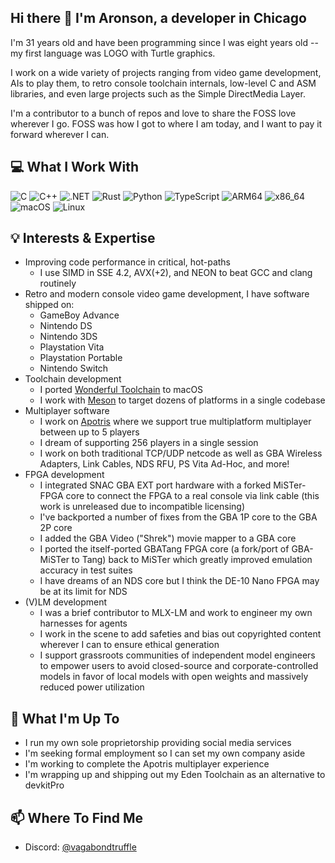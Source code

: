 ## Hi there 👋 I'm Aronson, a developer in Chicago

I'm 31 years old and have been programming since I was eight years old -- my first language was LOGO with Turtle graphics.

I work on a wide variety of projects ranging from video game development, AIs to play them, to retro console toolchain internals, low-level C and ASM libraries, and even large projects such as the Simple DirectMedia Layer.

I'm a contributor to a bunch of repos and love to share the FOSS love wherever I go. FOSS was how I got to where I am today, and I want to pay it forward wherever I can.

## 💻 What I Work With

![C](https://img.shields.io/badge/-C-A8B9CC?style=flat-square&logo=c&logoColor=black)
![C++](https://img.shields.io/badge/-C++-00599C?style=flat-square&logo=c%2B%2B&logoColor=white)
![.NET](https://img.shields.io/badge/-dotnet-00599C?style=flat-square&logo=dotnet&logoColor=black)
![Rust](https://img.shields.io/badge/-Rust-F7A41D?style=flat-square&logo=rust&logoColor=white)
![Python](https://img.shields.io/badge/-Python-3776AB?style=flat-square&logo=python&logoColor=white)
![TypeScript](https://img.shields.io/badge/-TypeScript-3776AB?style=flat-square&logo=typescript&logoColor=white)
![ARM64](https://img.shields.io/badge/-ARM64-0091BD?style=flat-square&logo=arm&logoColor=white)
![x86_64](https://img.shields.io/badge/-AMD64-0091BD?style=flat-square&logo=intel&logoColor=white)
![macOS](https://img.shields.io/badge/-macOS-FCC624?style=flat-square&logo=apple&logoColor=black)
![Linux](https://img.shields.io/badge/-Linux-FCC624?style=flat-square&logo=linux&logoColor=black)

## 💡 Interests & Expertise

- Improving code performance in critical, hot-paths
  - I use SIMD in SSE 4.2, AVX(+2), and NEON to beat GCC and clang routinely
- Retro and modern console video game development, I have software shipped on:
  - GameBoy Advance
  - Nintendo DS
  - Nintendo 3DS
  - Playstation Vita
  - Playstation Portable
  - Nintendo Switch
- Toolchain development
  - I ported [Wonderful Toolchain](https://wonderful.asie.pl) to macOS
  - I work with [Meson](https://mesonbuild.com) to target dozens of platforms in a single codebase
- Multiplayer software
  - I work on [Apotris](https://apotris.com) where we support true multiplatform multiplayer between up to 5 players
  - I dream of supporting 256 players in a single session
  - I work on both traditional TCP/UDP netcode as well as GBA Wireless Adapters, Link Cables, NDS RFU, PS Vita Ad-Hoc, and more!
- FPGA development
  - I integrated SNAC GBA EXT port hardware with a forked MiSTer-FPGA core to connect the FPGA to a real console via link cable (this work is unreleased due to incompatible licensing)
  - I've backported a number of fixes from the GBA 1P core to the GBA 2P core
  - I added the GBA Video ("Shrek") movie mapper to a GBA core
  - I ported the itself-ported GBATang FPGA core (a fork/port of GBA-MiSTer to Tang) back to MiSTer which greatly improved emulation accuracy in test suites
  - I have dreams of an NDS core but I think the DE-10 Nano FPGA may be at its limit for NDS
- (V)LM development
  - I was a brief contributor to MLX-LM and work to engineer my own harnesses for agents
  - I work in the scene to add safeties and bias out copyrighted content wherever I can to ensure ethical generation
  - I support grassroots communities of independent model engineers to empower users to avoid closed-source and corporate-controlled models in favor of local models with open weights and massively reduced power utilization


## 🔭 What I'm Up To

- I run my own sole proprietorship providing social media services
- I'm seeking formal employment so I can set my own company aside
- I'm working to complete the Apotris multiplayer experience
- I'm wrapping up and shipping out my Eden Toolchain as an alternative to devkitPro
 
## 📫 Where To Find Me

- Discord: [@vagabondtruffle](https://discord.com/)
